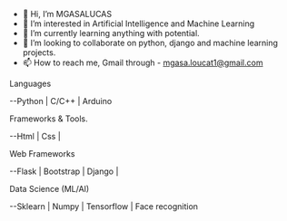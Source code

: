 - 👋 Hi, I’m MGASALUCAS
- 👀 I’m interested in Artificial Intelligence and Machine Learning
- 🌱 I’m currently learning anything with potential. 
- 💞️ I’m looking to collaborate on python, django and machine learning projects.
- 📫 How to reach me, Gmail through - mgasa.loucat1@gmail.com

<!---
MGASALUCAS/MGASALUCAS is a ✨ special ✨ repository because its `README.md` (this file) appears on your GitHub profile.
You can click the Preview link to take a look at your changes.
--->


Languages

--Python | C/C++ | Arduino


Frameworks & Tools.

--Html | Css |

Web Frameworks

--Flask | Bootstrap  | Django |


Data Science (ML/AI)

--Sklearn | Numpy | Tensorflow | Face recognition
